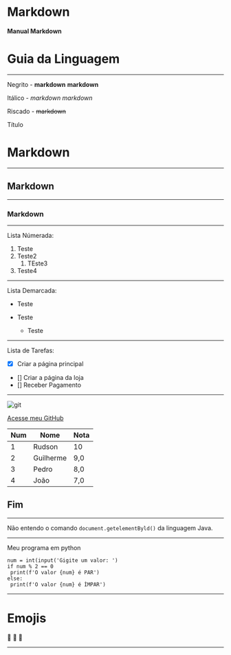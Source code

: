 # Markdown
  **Manual Markdown**

 # **Guia da Linguagem** 
---

Negrito - **markdown** __markdown__

Itálico - *markdown* _markdown_

Riscado - ~~markdown~~

Título 

# Markdown
---
## Markdown
---
### Markdown
---

Lista Númerada:
1. Teste 
1. Teste2
   1. TEste3
1. Teste4
---
Lista Demarcada:

* Teste

* Teste 
   * Teste
---
Lista de Tarefas:

- [x] Criar a página principal
- [] Criar a página da loja
- [] Receber Pagamento 
---


![git](https://user-images.githubusercontent.com/119468786/208742257-c5972880-7819-4404-824f-144186b3d4e3.jpg)

[Acesse meu GitHub](888888888)

Num | Nome | Nota
---|---|---
1|Rudson |10
2|Guilherme|9,0
3|Pedro|8,0
4|João|7,0
## **Fim**
---

Não entendo o comando `document.getelementByld()` da linguagem Java.

---

Meu programa em python

```
num = int(input('Gigite um valor: ')
if num % 2 == 0
 print(f'O valor {num} é PAR')
else:
 print(f'O valor {num} é ÌMPAR')
```
---
# Emojis
🖖 👶 🤙

---
